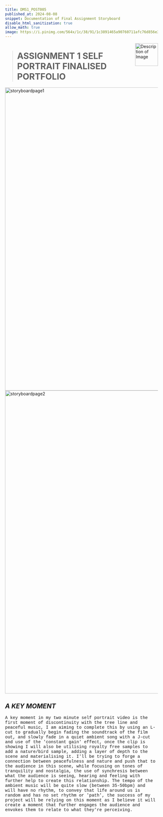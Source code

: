 ```yaml
---
title: DMS1_POST005
published_at: 2024-08-08
snippet: Documentation of Final Assignment Storyboard
disable_html_sanitization: true
allow_math: true
image: https://i.pinimg.com/564x/1c/38/91/1c3891465a90760711afc76d856e376e.jpg
---
```


<img src="https://www.hardjewelry.com/cdn/shop/files/ezgif.com-gif-maker_3.gif?v=1649272041" alt="Description of Image" style="float:right; margin-left:20px; width:75px; height:auto;">

># **ASSIGNMENT 1 SELF PORTRAIT FINALISED PORTFOLIO**

<img src="storyboards/IMG_0075.JPG" alt="storyboardpage1" width="1000" height="1000">

<img src="storyboards/IMG_0076.JPG" alt="storyboardpage2" width="1000" height="1000">


## *A KEY MOMENT*

<style>
  .custom-font {
    font-family: 'Courier New', Courier, monospace;
  }
</style>

<p class="custom-font">
A key moment in my two minute self portrait video is the first moment of discontinuity with the tree line and peaceful music, I am aiming to complete this by using an L-cut to gradually begin fading the soundtrack of the film out, and slowly fade in a quiet ambient song with a J-cut and use of the 'constant gain' effect, once the clip is showing I will also be utilising royalty free samples to add a nature/bird sample, adding a layer of depth to the scene and materialising it. I'll be trying to forge a connection between peacefulness and nature and push that to the audience in this scene, while focusing on tones of tranquility and nostalgia, the use of synchresis between what the audience is seeing, hearing and feeling with further help to create this relationship. The tempo of the ambient music will be quite slow (between 35-50bpm) and will have no rhythm, to convey that life around us is random and has no set rhythm or 'path', the success of my project will be relying on this moment as I believe it will create a moment that further engages the audience and envokes them to relate to what they're perceiving. 